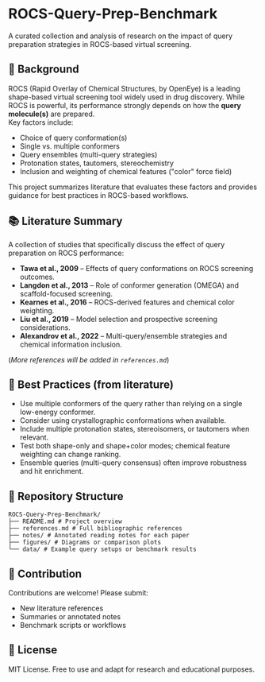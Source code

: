 # ROCS-Query-Prep-Benchmark

A curated collection and analysis of research on the impact of query preparation strategies in ROCS-based virtual screening.

## 📖 Background
ROCS (Rapid Overlay of Chemical Structures, by OpenEye) is a leading shape-based virtual screening tool widely used in drug discovery.  While ROCS is powerful, its performance strongly depends on how the **query molecule(s)** are prepared.  
Key factors include:
- Choice of query conformation(s)
- Single vs. multiple conformers
- Query ensembles (multi-query strategies)
- Protonation states, tautomers, stereochemistry
- Inclusion and weighting of chemical features ("color" force field)

This project summarizes literature that evaluates these factors and provides guidance for best practices in ROCS-based workflows.

## 📚 Literature Summary
A collection of studies that specifically discuss the effect of query preparation on ROCS performance:

- **Tawa et al., 2009** – Effects of query conformations on ROCS screening outcomes.  
- **Langdon et al., 2013** – Role of conformer generation (OMEGA) and scaffold-focused screening.
- **Kearnes et al., 2016** – ROCS-derived features and chemical color weighting.  
- **Liu et al., 2019** – Model selection and prospective screening considerations.    
- **Alexandrov et al., 2022** – Multi-query/ensemble strategies and chemical information inclusion.

(*More references will be added in `references.md`*)

## 🧪 Best Practices (from literature)
- Use multiple conformers of the query rather than relying on a single low-energy conformer.  
- Consider using crystallographic conformations when available.  
- Include multiple protonation states, stereoisomers, or tautomers when relevant.  
- Test both shape-only and shape+color modes; chemical feature weighting can change ranking.  
- Ensemble queries (multi-query consensus) often improve robustness and hit enrichment.  

## 📂 Repository Structure
```
ROCS-Query-Prep-Benchmark/
├── README.md # Project overview
├── references.md # Full bibliographic references
├── notes/ # Annotated reading notes for each paper
├── figures/ # Diagrams or comparison plots
└── data/ # Example query setups or benchmark results
```

## 🤝 Contribution
Contributions are welcome! Please submit:
- New literature references
- Summaries or annotated notes
- Benchmark scripts or workflows

## 📜 License
MIT License. Free to use and adapt for research and educational purposes.
